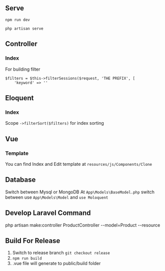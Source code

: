 ## Serve

```npm run dev```

```php artisan serve```

## Controller
### Index
For building filter
```
$filters = $this->filterSessions($request, 'THE PREFIX', [
    'keyword' => ''
```

## Eloquent
### Index
Scope `->filterSort($filters)` for index sorting

## Vue
### Template
You can find Index and Edit template at `resources/js/Components/Clone`

## Database
Switch between Mysql or MongoDB
At `App\Models\BaseModel.php` switch between use `App\Models\Model` and `use Moloquent`

## Develop Laravel Command 
php artisan make:controller ProductController --model=Product --resource

## Build For Release
1) Switch to release branch `git checkout release`
2) `npm run build`
3) .vue file will generate to public/build folder
